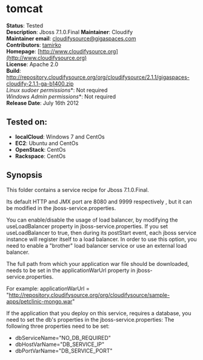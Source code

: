 # tomcat 

**Status**: Tested  
**Description**: Jboss 7.1.0.Final
**Maintainer**:       Cloudify  
**Maintainer email**: cloudifysource@gigaspaces.com  
**Contributors**:    [tamirko](https://github.com/tamirko)  
**Homepage**:   [http://www.cloudifysource.org](http://www.cloudifysource.org)  
**License**:      Apache 2.0   
**Build**: http://repository.cloudifysource.org/org/cloudifysource/2.1.1/gigaspaces-cloudify-2.1.1-ga-b1400.zip  
**Linux* sudoer permissions**:	Not required  
**Windows* Admin permissions**:  Not required    
**Release Date**: July 16th 2012  


Tested on:
--------

* <strong>localCloud</strong>: Windows 7 and CentOs 
* <strong>EC2</strong>: Ubuntu and CentOs 
* <strong>OpenStack</strong>: CentOs 
* <strong>Rackspace</strong>: CentOs 



Synopsis
--------

This folder contains a service recipe for Jboss 7.1.0.Final.

Its default HTTP and JMX port are 8080 and 9999 respectively , but it can be modified in the jboss-service.properties.


You can enable/disable the usage of load balancer, by modifying the useLoadBalancer property in jboss-service.properties.
If you set useLoadBalancer to true, then during its postStart event, each jboss service instance will register itself to a load balancer.
In order to use this option, you need to enable a "brother" load balancer service or use an external load balancer.

The full path from which your application war file should be downloaded, needs to be set in the applicationWarUrl property in jboss-service.properties.

For example:
applicationWarUrl = "http://repository.cloudifysource.org/org/cloudifysource/sample-apps/petclinic-mongo.war"

If the application that you deploy on this service, requires a database, you need to set the db's properties in the jboss-service.properties: 
The following three properties need to be set: 
* dbServiceName="NO_DB_REQUIRED"
* dbHostVarName="DB_SERVICE_IP"
* dbPortVarName="DB_SERVICE_PORT"
